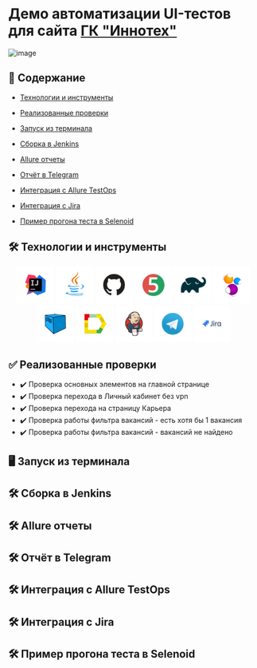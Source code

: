 # Демо автоматизации UI-тестов для сайта [ГК "Иннотех"](https://inno.tech/ru/)
![image](https://user-images.githubusercontent.com/98316705/218818302-e839d809-55ac-4b59-8eab-f225c114ac90.png)


## :bookmark_tabs: Содержание 

* <a href="#tools">Технологии и инструменты</a>

* <a href="#cases">Реализованные проверки</a>

* <a href="#console">Запуск из терминала</a>

* <a href="#jenkins">Сборка в Jenkins</a>

* <a href="#allure">Allure отчеты</a>

* <a href="#telegram">Отчёт в Telegram</a>

* <a href="#testops">Интеграция с Allure TestOps</a>

* <a href="#jira">Интеграция с Jira</a>

* <a href="#video">Пример прогона теста в Selenoid</a>


## :hammer_and_wrench: <a id="tools"></a> Технологии и инструменты
<p align="center">
<a href="https://www.jetbrains.com/idea/"><img width="75" alt="IDEA" src="readme/Intelij_IDEA.svg"></a>
<a href="https://www.java.com/"><img width="75" alt="JAVA" src="readme/Java.svg"></a>
<a href="https://github.com/"><img width="75" alt="Github" src="readme/GitHub.svg"></a>
<a href="https://junit.org/junit5/"><img width="75" alt="JUnit5" src="readme/JUnit5.svg"></a>
<a href="https://gradle.org/"><img width="75" alt="Gradle" src="readme/Gradle.svg"></a>
<a href="https://selenide.org/"><img width="75" alt="Selenide" src="readme/Selenide.svg"></a>
<a href="https://aerokube.com/selenoid/"><img width="75" alt="Selenoid" src="readme/Selenoid.svg"></a>
<a href="https://github.com/allure-framework/allure2"><img width="75" alt="Allure" src="readme/Allure.svg"></a>
<a href="https://www.jenkins.io/"><img width="75" alt="Jenkins" src="readme/Jenkins.svg"></a>
<a href="https://telegram.org/"><img width="75" alt="Telegram" src="readme/Telegram.svg"></a>
<a href="https://telegram.org/"><img width="75" alt="Jira" src="readme/Jira.svg"></a>
</p>


## :white_check_mark: <a id="cases"></a> Реализованные проверки
* :heavy_check_mark: Проверка основных элементов на главной странице
* :heavy_check_mark: Проверка перехода в Личный кабинет без vpn
* :heavy_check_mark: Проверка перехода на страницу Карьера
* :heavy_check_mark: Проверка работы фильтра вакансий - есть хотя бы 1 вакансия
* :heavy_check_mark: Проверка работы фильтра вакансий - вакансий не найдено


## :desktop_computer: <a id="console"></a> Запуск из терминала



## :hammer_and_wrench: <a id="jenkins"></a> Сборка в Jenkins



## :hammer_and_wrench: <a id="allure"></a> Allure отчеты



## :hammer_and_wrench: <a id="telegram"></a> Отчёт в Telegram



## :hammer_and_wrench: <a id="testops"></a> Интеграция с Allure TestOps



## :hammer_and_wrench: <a id="jira"></a> Интеграция с Jira



## :hammer_and_wrench: <a id="video"></a> Пример прогона теста в Selenoid
